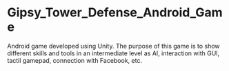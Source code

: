 Gipsy_Tower_Defense_Android_Game
================================

Android game developed using Unity. The purpose of this game is to show different skills and tools in an intermediate level as AI, interaction with GUI, tactil gamepad, connection with Facebook, etc.
